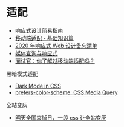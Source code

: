 # 适配

- [响应式设计简易指南](http://geekplux.github.io/grid/)
- [移动端适配 - 基础知识篇](https://juejin.im/post/5e36c4fce51d450268661344)
- [2020 年响应式 Web 设计备忘清单](https://mp.weixin.qq.com/s?__biz=MzUxMzcxMzE5Ng==&mid=2247493643&idx=2&sn=4222b09d3fbd5e426e28540c41a71a13&chksm=f9525d48ce25d45eadfdb32417bd7722c17d0bcd4374a79b4ec263d35e72b85219bb19440137&mpshare=1&scene=1&srcid=&sharer_sharetime=1579590681622&sharer_shareid=5c4c27351544934f579c696e9164ab9b#rd)
- [媒体查询与响应式](https://zhuanlan.zhihu.com/p/71300553)
- [面试官：你了解过移动端适配吗？](https://juejin.im/post/5e6caf55e51d4526ff026a71)

黑暗模式适配

- [Dark Mode in CSS](https://css-tricks.com/dark-modes-with-css/)
- [prefers-color-scheme: CSS Media Query](https://davidwalsh.name/prefers-color-scheme)

全站变灰

- [明天全国哀悼日，一段 css 让全站变灰](https://juejin.im/post/5e86e221e51d4546ce27b99c)
